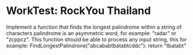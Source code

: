 WorkTest: RockYou Thailand
========================

Implement a function that finds the longest palindrome within a string of characters palindrome is an asymmetric word, for example: "radar" or "zcppcz".
This function should be able to process any input string, this for 
example: FindLongestPalindrone("abcababtbatabtcddc"): return "tbatabt"
